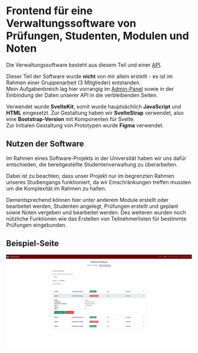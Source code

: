 # Frontend für eine Verwaltungssoftware von Prüfungen, Studenten, Modulen und Noten

Die Verwaltungssoftware besteht aus diesem Teil und einer [API](https://github.com/DmnkWnsch/V-API).

Dieser Teil der Software wurde **nicht** von mir allein erstellt - es ist im Rahmen einer Gruppenarbeit (3 Mitglieder) entstanden.<br>
Mein Aufgabenbreich lag hier vorrangig im [Admin-Panel](https://github.com/DmnkWnsch/PV-Frontend/tree/main/src/routes/admin) sowie in der Einbindung der Daten unserer API in die verbleibenden Seiten.

Verwendet wurde **SvelteKit**, somit wurde hauptsächlich **JavaScript** und **HTML** eingesetzt. Zur Gestaltung haben wir **SvelteStrap** verwendet, also eine **Bootstrap-Version** mit Komponenten für Svelte.<br>
Zur Initialen Gestaltung von Prototypen wurde **Figma** verwendet.

## Nutzen der Software

Im Rahmen eines Software-Projekts in der Universität haben wir uns dafür entschieden, die bereitgestellte Studentenverwaltung zu überarbeiten.

Dabei ist zu beachten, dass unser Projekt nur im begrenzten Rahmen unseres Studiengangs funktioniert, da wir Einschränkungen treffen mussten um die Komplexität im Rahmen zu halten.

Dementsprechend können hier unter anderem Module erstellt oder bearbeitet werden, Studenten angelegt, Prüfungen erstellt und geplant sowie Noten vergeben und bearbeitet werden. Des weiteren wurden noch nützliche Funktionen wie das Erstellen von Teilnehmerlisten für bestimmte Prüfungen eingebunden.

## Beispiel-Seite

![Beispiel-Seite](Example-Admin.png)
